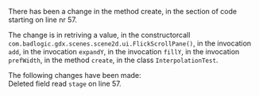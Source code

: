 There has been a change in the method create, in the section of code starting on line nr 57.
  
The change is in retriving a value, in the constructorcall ```com.badlogic.gdx.scenes.scene2d.ui.FlickScrollPane()```, in the invocation ```add```, in the invocation ```expandY```, in the invocation ```fillY```, in the invocation ```prefWidth```, in the method ```create```, in the class ```InterpolationTest```.
  
The following changes have been made:  
Deleted field read ```stage``` on line 57.  
